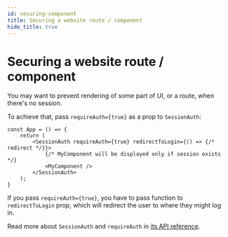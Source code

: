 ```yaml
---
id: securing-component
title: Securing a website route / component
hide_title: true
---
```


# Securing a website route / component
You may want to prevent rendering of some part of UI, or a route, when
there's no session.

To achieve that, pass `requireAuth={true}` as a prop to `SessionAuth`:

```tsx
const App = () => {
    return (
        <SessionAuth requireAuth={true} redirectToLogin={() => {/* redirect */}}>
            {/* MyComponent will be displayed only if session exists */}
            <MyComponent />
        </SessionAuth>
    );
}
```

If you pass `requireAuth={true}`, you have to pass function to `redirectToLogin` prop,
which will redirect the user to where they might log in.

Read more about `SessionAuth` and `requireAuth` in [its API reference](/docs/auth-react/docs/session/session-auth).
